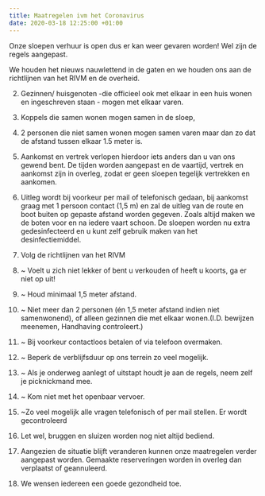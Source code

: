 ```yaml
---
title: Maatregelen ivm het Coronavirus
date: 2020-03-18 12:25:00 +01:00
---
```


Onze sloepen verhuur is open dus er kan weer gevaren worden!
Wel zijn de regels aangepast.

We houden het nieuws nauwlettend in de gaten en we houden ons aan de richtlijnen van het RIVM en de overheid.

2. Gezinnen/ huisgenoten -die officieel ook met elkaar in een huis wonen en ingeschreven staan - mogen met elkaar varen.

2. Koppels die samen wonen mogen samen in de sloep,
 
2. 2  personen die niet samen wonen mogen samen varen maar dan zo dat de afstand tussen elkaar 1.5 meter is.

 3. Aankomst en vertrek verlopen hierdoor iets anders dan u van ons gewend bent.
    De tijden worden aangepast en de vaartijd, vertrek en aankomst zijn in overleg, zodat er geen sloepen tegelijk vertrekken en aankomen.

 4. Uitleg wordt bij voorkeur per mail of telefonisch gedaan, bij aankomst graag met 1 persoon contact (1,5 m) en zal de uitleg van de route en boot buiten op gepaste afstand worden gegeven. Zoals altijd maken we de boten voor en na iedere vaart schoon.  De sloepen worden nu extra gedesinfecteerd en u kunt zelf gebruik maken van het desinfectiemiddel.

 5. Volg  de richtlijnen van het RIVM


 7. ~ Voelt u zich niet lekker of bent u verkouden of heeft u koorts, ga er niet op uit!

 8. ~ Houd minimaal 1,5 meter afstand.

 9. ~  Niet meer dan 2 personen (én 1,5 meter afstand indien niet samenwonend), of alleen gezinnen die met elkaar wonen.(I.D. bewijzen meenemen, Handhaving controleert.)

10. ~ Bij voorkeur contactloos betalen of via telefoon overmaken.

11. ~ Beperk de verblijfsduur op ons terrein zo veel mogelijk.

12. ~ Als je onderweg aanlegt of uitstapt houdt je aan de regels, neem zelf je picknickmand mee.

13. ~ Kom niet met het openbaar vervoer.

14. ~Zo veel mogelijk alle vragen telefonisch of per mail stellen. Er wordt gecontroleerd

15. Let wel, bruggen en sluizen worden nog niet altijd bediend. 

16. Aangezien de situatie blijft veranderen kunnen onze maatregelen verder aangepast worden. Gemaakte reserveringen worden in overleg dan verplaatst of geannuleerd.


1. We wensen iedereen een goede gezondheid toe.
